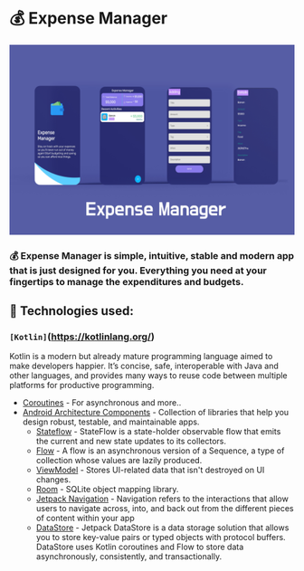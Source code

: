 # 💰 Expense Manager
<img src="https://github.com/behzod1996/ExpenseManager/blob/master/Expense-Manager-Mock-Up.jpg" width="max-width;"/>

### 💰 Expense Manager is simple, intuitive, stable and modern app that is just designed for you. Everything you need at your fingertips to manage the expenditures and budgets.

## 📄 Technologies used:
### `[Kotlin]`(https://kotlinlang.org/) 
Kotlin is a modern but already mature programming language aimed to make developers happier. It’s concise, safe, interoperable with Java and other languages, and provides many ways to reuse code between multiple platforms for productive programming.
- [Coroutines](https://kotlinlang.org/docs/reference/coroutines-overview.html) - For asynchronous and more..
- [Android Architecture Components](https://developer.android.com/topic/libraries/architecture) - Collection of libraries that help you design robust, testable, and maintainable apps.
  - [Stateflow](https://developer.android.com/kotlin/flow/stateflow-and-sharedflow) - StateFlow is a state-holder observable flow that emits the current and new state updates to its collectors. 
  - [Flow](https://kotlinlang.org/docs/reference/coroutines/flow.html) - A flow is an asynchronous version of a Sequence, a type of collection whose values are lazily produced.
  - [ViewModel](https://developer.android.com/topic/libraries/architecture/viewmodel) - Stores UI-related data that isn't destroyed on UI changes. 
  - [Room](https://developer.android.com/topic/libraries/architecture/room) - SQLite object mapping library.
  - [Jetpack Navigation](https://developer.android.com/guide/navigation) - Navigation refers to the interactions that allow users to navigate across, into, and back out from the different pieces of content within your app
  - [DataStore](https://developer.android.com/topic/libraries/architecture/datastore) - Jetpack DataStore is a data storage solution that allows you to store key-value pairs or typed objects with protocol buffers. DataStore uses Kotlin coroutines and Flow to store data asynchronously, consistently, and transactionally.

